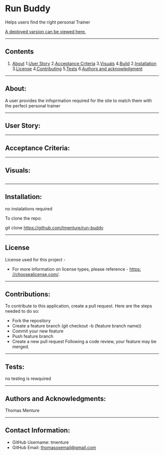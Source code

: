 
# Run Buddy

  Helps users find the right personal Trainer

  

  [A deployed varsion can be viewed here.](https://github.com/tmenture/run-buddy)

---
## Contents

1. [About](#about)
    1.[User Story](#user%20story)
    2.[Acceptance Criteria](#acceptance%20criteria)
    3.[Visuals](#visuals)
    4.[Build](#build)
2.[Installation](#installation)
3.[License](#license)
4.[Contributing](#contributing)
5.[Tests](#tests)
6.[Authors and acknowledgment](#authors%20and%20acknowledgment)

---
## About:

A user provides the infoprmation required for the site to match them with the perfect personal trainer

---
## User Story:


---
## Acceptance Criteria:


---
## Visuals:

![]() 

---
## Installation:

no instalations required

To clone the repo:

  git clone https://github.com/tmenture/run-buddy

---
## License
  License used for this project - 
  * For more information on license types, please reference - [https: //choosealicense.com/](https://choosealicense.com/).

---
## Contributions:

  To contribute to this application, create a pull request.
  Here are the steps needed to do so:
  - Fork the repository
  - Create a feature branch (git checkout -b (feature branch name))
  - Commit your new feature
  - Push feature branch
  - Create a new pull request
  Following a code review, your feature may be merged.

---
## Tests:
  no testing is rewquired

---
## Authors and Acknowledgments:
  Thomas Menture

---
## Contact Information:
* GitHub Username: tmenture
* GitHub Email: thomasoxemail@gmail.com
  
